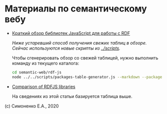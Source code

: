 # Материалы по семантическому вебу

- [Краткий обзор библиотек JavaScript для работы с RDF](./rdf-js/rdf-js-short-review.md)

  _Ниже устаревший способ получения свежих таблиц в обзоре. Сейчас используются
  новые скрипты из [../scripts]()._

  Чтобы сгенерировать обзор со свежей таблицей, нужно выполнить команду из текущего
  каталога:

  ``` bash
  cd semantic-web/rdf-js
  node ../../scripts/packages-table-generator.js --markdown --package-list package-list.json --embed-into rdf-js-short-review-src.md > rdf-js-short-review.md
  ```

- [Comparison of RDFJS libraries](https://www.w3.org/community/rdfjs/wiki/Comparison_of_RDFJS_libraries)

  На сведениях из этой статьи базируется таблица выше.

(c) Симоненко Е.А., 2020
